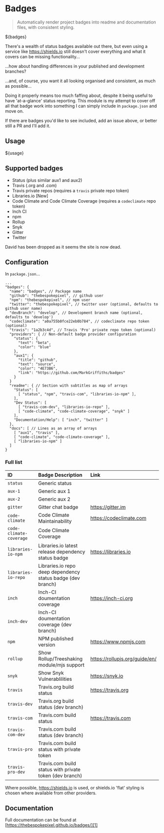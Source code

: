 # Badges

> Automatically render project badges into readme and documentation files, with consistent styling.

${badges}

There's a wealth of status badges available out there, but even using a service like https://shields.io still doesn't cover everything and what it covers can be missing functionality… 

…how about handling differences in your published and development branches?

…and, of course, you want it all looking organised and consistent, as much as possible…

Doing it properly means too much faffing about, despite it being useful to have 'at-a-glance' status reporting. This module is my attempt to cover off all that badge work into something I can simply include in `package.json` and move on.

If there are badges you'd like to see included, add an issue above, or better still a PR and I'll add it. 

## Usage
${usage}

## Supported badges

- Status (plus similar aux1 and aux2)
- Travis (.org and .com)
- Travis private repos (requires a `travis` private repo token)
- Libraries.io [New]
- Code Climate and Code Climate Coverage (requires a `codeclimate` repo token)
- Inch CI
- npm
- Rollup
- Snyk
- Gitter
- Twitter

David has been dropped as it seems the site is now dead.

## Configuration

In `package.json`...

```
...
"badges": {
  "name": "badges", // Package name
  "github": "thebespokepixel", // github user
  "npm": "thebespokepixel", // npm user
  "twitter": "thebespokepixel", // twitter user (optional, defaults to github user name)
  "devBranch": "develop", // Development branch name (optional, defaults to 'develop')
  "codeclimate": "a0a755b0fce22eb0b784", // codeclimate repo token (optional)
  "travis": "1a2b3c4d", // Travis 'Pro' private repo token (optional)
  "providers": { // Non-default badge provider configuration
    "status": {
      "text": "beta",
      "color": "blue"
    },
    "aux1": {
      "title": "github",
      "text": "source",
      "color": "4E73B6",
      "link": "https://github.com/MarkGriffiths/badges"
    }
  }
  "readme": { // Section with subtitles as map of arrays
    "Status": [
      [ "status", "npm", "travis-com", "libraries-io-npm" ],
    ],
    "Dev Status": [
      [ "travis-com-dev", "libraries-io-repo" ],
      [ "code-climate", "code-climate-coverage", "snyk" ]
    ],
    "Documentation/Help": [ "inch", "twitter" ]
  },
  "docs": [ // Lines as an array of arrays
    [ "aux1", "travis" ],
    [ "code-climate", "code-climate-coverage" ],
    [ "libraries-io-npm" ]
  ]
}
```

### Full list

|ID|Badge Description|Link|
|:-|:-|:-|
|`status`|Generic status|
|`aux-1`|Generic aux 1|
|`aux-2`|Generic aux 2|
|`gitter`|Gitter chat badge|https://gitter.im|
|`code-climate`|Code Climate Maintainability|https://codeclimate.com|
|`code-climate-coverage`|Code Climate Coverage|
|`libraries-io-npm`|Libraries.io latest release dependency status badge|https://libraries.io|
|`libraries-io-repo`|Libraries.io repo deep dependency status badge (dev branch)|
|`inch`|Inch-CI doumentation coverage|https://inch-ci.org|
|`inch-dev`|Inch-CI doumentation coverage (dev branch)|
|`npm`|NPM published version|https://www.npmjs.com|
|`rollup`|Show Rollup/Treeshaking module/mjs support|https://rollupjs.org/guide/en/|
|`snyk`|Show Snyk Vulnerablilities|https://snyk.io|
|`travis`| Travis.org build status|https://travis.org|
|`travis-dev`| Travis.org build status (dev branch)|
|`travis-com`| Travis.com build status|https://travis.com|
|`travis-com-dev`| Travis.com build status (dev branch)|
|`travis-pro`|  Travis.com build status with private token|
|`travis-pro-dev`| Travis.com build status with private token (dev branch)|

Where possible, https://shields.io is used, or shields.io 'flat' styling is chosen where available from other providers.

## Documentation
Full documentation can be found at [https://thebespokepixel.github.io/badges/][1]

[1]: https://thebespokepixel.github.io/badges/

